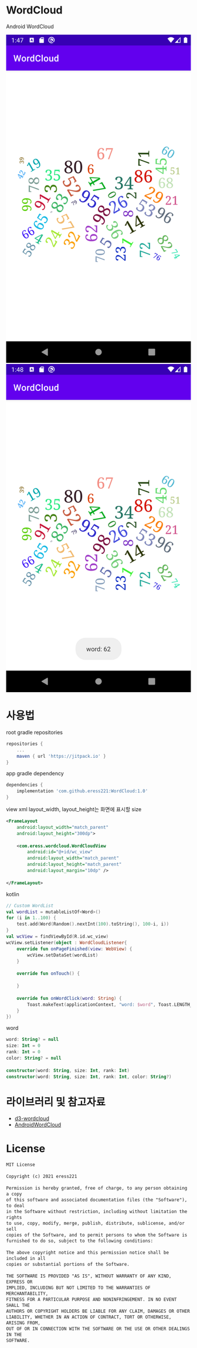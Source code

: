 # WordCloud
Android WordCloud

![sample_image_01](sample_image_01.png)
![sample_image_02](sample_image_02.png)

#  사용법
root gradle repositories
```gradle
repositories {
    ...
    maven { url 'https://jitpack.io' }
}
```

app gradle dependency
```gradle
dependencies {
    implementation 'com.github.eress221:WordCloud:1.0'
}
```

view xml
layout_width, layout_height는 화면에 표시할 size
```xml
<FrameLayout
    android:layout_width="match_parent"
    android:layout_height="300dp">

    <com.eress.wordcloud.WordCloudView
        android:id="@+id/wc_view"
        android:layout_width="match_parent"
        android:layout_height="match_parent"
        android:layout_margin="10dp" />

</FrameLayout>
```

kotlin
```kotlin
// Custom WordList
val wordList = mutableListOf<Word>()
for (i in 1..100) {
    test.add(Word(Random().nextInt(100).toString(), 100-i, i))
}
val wcView = findViewById(R.id.wc_view)
wcView.setListener(object : WordCloudListener{
    override fun onPageFinished(view: WebView) {
        wcView.setDataSet(wordList)
    }

    override fun onTouch() {

    }

    override fun onWordClick(word: String) {
        Toast.makeText(applicationContext, "word: $word", Toast.LENGTH_SHORT).show()
    }
})
```

word
```kotlin
word: String? = null
size: Int = 0
rank: Int = 0
color: String? = null

constructor(word: String, size: Int, rank: Int)
constructor(word: String, size: Int, rank: Int, color: String?)
```


# 라이브러리 및 참고자료
- [d3-wordcloud](https://github.com/wvengen/d3-wordcloud)
- [AndroidWordCloud](https://github.com/alhazmy13/AndroidWordCloud)


# License
```
MIT License

Copyright (c) 2021 eress221

Permission is hereby granted, free of charge, to any person obtaining a copy
of this software and associated documentation files (the "Software"), to deal
in the Software without restriction, including without limitation the rights
to use, copy, modify, merge, publish, distribute, sublicense, and/or sell
copies of the Software, and to permit persons to whom the Software is
furnished to do so, subject to the following conditions:

The above copyright notice and this permission notice shall be included in all
copies or substantial portions of the Software.

THE SOFTWARE IS PROVIDED "AS IS", WITHOUT WARRANTY OF ANY KIND, EXPRESS OR
IMPLIED, INCLUDING BUT NOT LIMITED TO THE WARRANTIES OF MERCHANTABILITY,
FITNESS FOR A PARTICULAR PURPOSE AND NONINFRINGEMENT. IN NO EVENT SHALL THE
AUTHORS OR COPYRIGHT HOLDERS BE LIABLE FOR ANY CLAIM, DAMAGES OR OTHER
LIABILITY, WHETHER IN AN ACTION OF CONTRACT, TORT OR OTHERWISE, ARISING FROM,
OUT OF OR IN CONNECTION WITH THE SOFTWARE OR THE USE OR OTHER DEALINGS IN THE
SOFTWARE.
```
